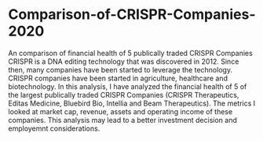 # Comparison-of-CRISPR-Companies-2020
An comparison of financial health of 5 publically traded CRISPR Companies
CRISPR is a DNA editing technology that was discovered in 2012. Since then, many companies have been started to leverage the technology. CRISPR companies have been started in agriculture, healthcare and biotechnology. In this analysis, I have analyzed the financial health of 5 of the largest publically traded CRISPR Companies (CRISPR Therapeutics, Editas Medicine, Bluebird Bio, Intellia and Beam Therapeutics). The metrics I looked at market cap, revenue, assets and operating income of these companies. This analysis may lead to a better investment decision and employemnt considerations.
